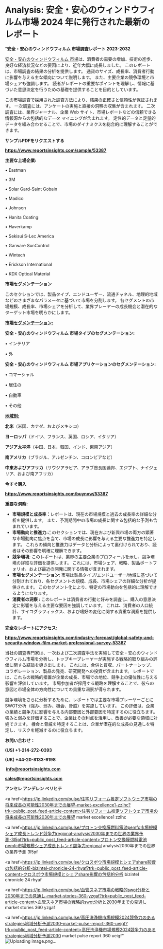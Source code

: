 # Analysis: 安全・安心のウィンドウフィルム市場 2024 年に発行された最新のレポート

"<strong>安全・安心のウィンドウフィルム 市場調査レポート 2023-2032</strong>

<a href=https://www.reportsinsights.com/sample/53387>安全・安心のウィンドウフィルム 市場</a>は、消費者の需要の増加、技術の進歩、良好な経済状況などの要因により、近年大幅に成長しました。 このレポートは、市場調査の結果の分析を提供します。 通貨のサイズ、成長率、消費者行動に影響を与える主な傾向について説明します。 また、主要企業の競争環境と市場シェアも強調します。 読者がレポートの重要なポイントを理解し、情報に基づいた意思決定を行うための基礎を提供することを目的としています。

この市場調査で採用された調査方法により、結果の正確さと信頼性が保証されます。 一次調査には、アンケートの実施と直接の洞察の収集が含まれます。 二次調査には、業界ジャーナル、企業 Web サイト、市場レポートなどの信頼できる情報源からの包括的なデータ マイニングが含まれます。 定性的データと定量的データを組み合わせることで、市場のダイナミクスを総合的に理解することができます。

<strong><b>サンプルPDFをリクエストする</b></strong>

<a href=https://www.reportsinsights.com/sample/53387><strong><u>https://www.reportsinsights.com/sample/53387</u></strong></a>

<strong>主要な上場企業:</strong>

• Eastman

• 3M

• Solar Gard-Saint Gobain

• Madico

• Johnson

• Hanita Coating

• Haverkamp

• Sekisui S-Lec America

• Garware SunControl

• Wintech

• Erickson International

• KDX Optical Material

<strong>市場セグメンテーション</strong>

このセクションでは、製品タイプ、エンドユーザー、流通チャネル、地理的地域などのさまざまなパラメータに基づいて市場を分割します。 各セグメントの市場規模、成長率、市場シェアを分析して、業界プレーヤーの成長機会と潜在的なターゲット市場を明らかにします。

<strong><u>市場セグメンテーション</u></strong><strong><u>:</u></strong>

<strong>安全・安心のウィンドウフィルム 市場タイプのセグメンテーション:</strong>

• インテリア

• 外

<strong>安全・安心のウィンドウフィルム 市場アプリケーションのセグメンテーション:</strong>

• コマーシャル

• 居住の

• 自動車

• その他

<strong><u>地域別</u></strong><strong><u>:</u></strong>

<strong>北米</strong>（米国、カナダ、およびメキシコ）

<strong>ヨーロッパ</strong>（ドイツ、フランス、英国、ロシア、イタリア）

<strong>アジア太平洋</strong>（中国、日本、韓国、インド、東南アジア）

<strong>南アメリカ</strong>（ブラジル、アルゼンチン、コロンビアなど）

<strong>中東およびアフリカ</strong>（サウジアラビア、アラブ首長国連邦、エジプト、ナイジェリア、および南アフリカ）

<strong>今すぐ購入</strong>

<a href=https://www.reportsinsights.com/buynow/53387><strong><u>https://www.reportsinsights.com/buynow/53387</u></strong></a>

<strong>重要な洞察:</strong>
<ul>
  <li><strong>市場規模と成長率：</strong>レポートは、現在の市場規模と過去の成長率の詳細な分析を提供します。 また、予測期間中の市場の成長に関する包括的な予測も含まれています。</li>
  <li><strong>市場動向と推進力:</strong>このセクションでは、現在および新興市場の両方の顕著な市場動向に焦点を当て、市場の成長に影響を与える主要な推進力を特定します。 これらの傾向と推進力はデータと分析によって裏付けられており、読者はその影響を明確に理解できます。</li>
  <li><strong>競争環境</strong>: このレポートは、業界の主要企業のプロフィールを示し、競争環境の詳細な評価を提供します。 これには、市場シェア、戦略、製品ポートフォリオ、および最近の開発に関する情報が含まれます。</li>
  <li><strong>市場セグメンテーション: </strong>市場は製品タイプ/エンドユーザー/地域に基づいて分割されており、各セグメントの規模、成長、市場シェアの詳細な分析が提供されます。 このセグメント化により、特定の市場動向を包括的に理解できるようになります。</li>
  <li><strong>消費者の洞察 : </strong>このレポートは消費者の行動と好みを調査し、購入の意思決定に影響を与える主要な要因を強調しています。 これは、消費者の人口統計、サイコグラフィックス、および嗜好の変化に関する貴重な洞察を提供します。</li>
</ul>
<strong>完全なレポートにアクセス:</strong>

<a href=https://www.reportsinsights.com/industry-forecast/global-safety-and-security-window-film-market-professional-survey-53387><strong><u><b>https://www.reportsinsights.com/industry-forecast/global-safety-and-security-window-film-market-professional-survey-53387</b></u></strong></a>

当社の調査専門家は、一次および二次調査手法を実施して安全・安心のウィンドウフィルム市場を分析し、トップキープレーヤーが実施する戦略的取り組みの評価に関する結論を導き出します。 これには、合併と買収、パートナーシップ、コラボレーション、製品の発売、研究開発への投資が含まれます。 レポートでは、これらの戦略的措置が企業の成長、市場での地位、競争上の優位性に与える影響を評価しています。 市場参加者が採用する戦略を理解することで、彼らの意図と市場全体の方向性についての貴重な洞察が得られます。

競争環境をさらに分析するために、レポートでは主要な市場プレーヤーごとにSWOT分析（強み、弱み、機会、脅威）を実施しています。 この評価は、企業の業績と競争力に影響を与える内部要因と外部要因を特定するのに役立ちます。 強みと弱みを評価することで、企業はその利点を活用し、改善が必要な領域に対処できます。 機会と脅威を特定することは、企業が潜在的な成長の見通しを特定し、リスクを軽減するのに役立ちます。

<strong>お問い合わせ：</strong>

<strong>(US) +1-214-272-0393</strong>

<strong>(UK) +44-20-8133-9198</strong>

<strong> </strong><a href=info@reportsinsights.com><strong><u>info@reportsinsights.com</u></strong></a>

<a href=sales@reportsinsights.com><strong><u>sales@reportsinsights.com</u></strong></a>

<strong>アンセレ アンデレン ベリヒテ</strong>

<a href=https://jp.linkedin.com/pulse/住宅リフォーム推定ソフトウェア市場の将来成長の可能性2030年までの展望-market-excellence1-zzlhc?trk=public_post_feed-article-content>住宅リフォーム推定ソフトウェア市場の将来成長の可能性2030年までの展望 market excellence1 zzlhc</a>

<a href=https://jp.linkedin.com/pulse/プロトン交換膜燃料電池pemfc市場規模シェア成長トレンド競争力regional-analysis2030年までの世界の業界予測-3l5pf?trk=public_post_feed-article-content>プロトン交換膜燃料電池pemfc市場規模シェア成長トレンド競争力regional analysis2030年までの世界の業界予測 3l5pf</a>

<a href=https://jp.linkedin.com/pulse/クロスボウ市場規模とシェアshare影響の包括的分析-bizintel-chronicle-24-rhyaf?trk=public_post_feed-article-content>クロスボウ市場規模とシェアshare影響の包括的分析 bizintel chronicle 24 rhyaf</a>

<a href=https://jp.linkedin.com/pulse/血管スネア市場の戦略的swot分析と2030年までの見通し-market-stories-360-yzgaf?trk=public_post_feed-article-content>血管スネア市場の戦略的swot分析と2030年までの見通し market stories 360 yzgaf</a>

<a href=https://jp.linkedin.com/pulse/高圧洗浄機市場規模2024競争力のあるstrategies地域分析予測2030-market-pulse-report-360-ueigf?trk=public_post_feed-article-content>高圧洗浄機市場規模2024競争力のあるstrategies地域分析予測2030 market pulse report 360 ueigf</a>"
![Uploading image.png…]()
